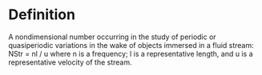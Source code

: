 # Definition

A nondimensional number occurring in the study of periodic or
quasiperiodic variations in the wake of objects immersed in a fluid
stream: NStr = nl / u where n is a frequency; l is a representative
length, and u is a representative velocity of the stream.
